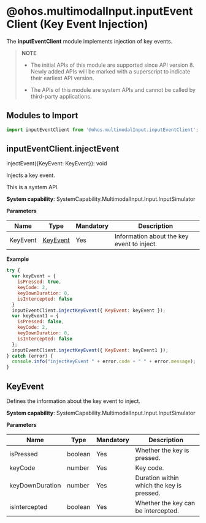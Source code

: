 # @ohos.multimodalInput.inputEventClient (Key Event Injection)

The **inputEventClient** module implements injection of key events.

> **NOTE**<br>
>
> - The initial APIs of this module are supported since API version 8. Newly added APIs will be marked with a superscript to indicate their earliest API version.
>
> - The APIs of this module are system APIs and cannot be called by third-party applications.


## Modules to Import


```js
import inputEventClient from '@ohos.multimodalInput.inputEventClient';
```


## inputEventClient.injectEvent

injectEvent({KeyEvent: KeyEvent}): void

Injects a key event.

This is a system API.

**System capability**: SystemCapability.MultimodalInput.Input.InputSimulator

**Parameters**

| Name      | Type                   | Mandatory  | Description       |
| -------- | --------------------- | ---- | --------- |
| KeyEvent | [KeyEvent](#keyevent) | Yes   | Information about the key event to inject.|

**Example**

```js
try {
  var keyEvent = {
    isPressed: true,
    keyCode: 2,
    keyDownDuration: 0,
    isIntercepted: false
  }
  inputEventClient.injectKeyEvent({ KeyEvent: keyEvent });
  var keyEvent1 = {
    isPressed: false,
    keyCode: 2,
    keyDownDuration: 0,
    isIntercepted: false
  };
  inputEventClient.injectKeyEvent({ KeyEvent: keyEvent1 });
} catch (error) {
  console.info("injectKeyEvent " + error.code + " " + error.message);
}
```


## KeyEvent

Defines the information about the key event to inject.

**System capability**: SystemCapability.MultimodalInput.Input.InputSimulator

**Parameters**

| Name             | Type     | Mandatory  | Description       |
| --------------- | ------- | ---- | --------- |
| isPressed       | boolean | Yes   | Whether the key is pressed.   |
| keyCode         | number  | Yes   | Key code.     |
| keyDownDuration | number  | Yes   | Duration within which the key is pressed. |
| isIntercepted   | boolean | Yes   | Whether the key can be intercepted.|
